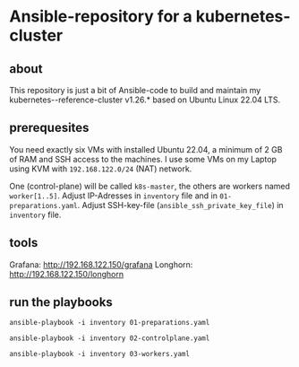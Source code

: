 # Ansible-repository for a kubernetes-cluster

## about

This repository is just a bit of Ansible-code to build and maintain my kubernetes--reference-cluster v1.26.* based on Ubuntu Linux 22.04 LTS.


## prerequesites

You need exactly six VMs with installed Ubuntu 22.04, a minimum of 2 GB of RAM and SSH access to the machines. I use some VMs on my Laptop using KVM with `192.168.122.0/24` (NAT) network.

One (control-plane) will be called `k8s-master`, the others are workers named `worker[1..5]`. Adjust IP-Adresses in `inventory` file and in `01-preparations.yaml`. Adjust SSH-key-file (`ansible_ssh_private_key_file`) in `inventory` file.

## tools

Grafana: http://192.168.122.150/grafana
Longhorn: http://192.168.122.150/longhorn

## run the playbooks

```
ansible-playbook -i inventory 01-preparations.yaml
```

```
ansible-playbook -i inventory 02-controlplane.yaml
```

```
ansible-playbook -i inventory 03-workers.yaml
```
